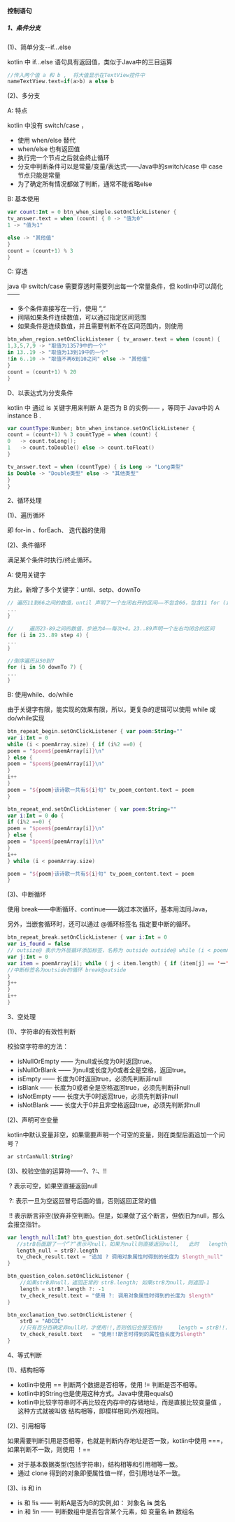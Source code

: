 #### 控制语句

##### 1、条件分支

(1)、简单分支--if...else

kotlin  中  if...else 语句具有返回值，类似于Java中的三目运算

``` kotlin
//传入两个值 a 和 b ,  将大值显示在TextView控件中
nameTextView.text=if(a>b) a else b
```



(2)、多分支

A: 特点

kotlin 中没有 switch/case ，

- 使用 when/else 替代
- when/else 也有返回值
- 执行完一个节点之后就会终止循环
- 分支中判断条件可以是常量/变量/表达式——Java中的switch/case 中 case 节点只能是常量
- 为了确定所有情况都做了判断，通常不能省略else

 

B: 基本使用

```kotlin
var count:Int = 0 btn_when_simple.setOnClickListener {
tv_answer.text = when (count) { 0 -> "值为0"
1 -> "值为1"

else -> "其他值"
}
count = (count+1) % 3
}
```



C: 穿透

java 中 switch/case 需要穿透时需要列出每一个常量条件，但 kotlin中可以简化——                             

- 多个条件直接写在一行，使用 ”,“ 
- 间隔如果条件连续数值，可以通过指定区间范围
- 如果条件是连续数值，并且需要判断不在区间范围内，则使用

```kotlin
btn_when_region.setOnClickListener { tv_answer.text = when (count) {
1,3,5,7,9 -> "取值为13579中的一个"
in 13..19 -> "取值为13到19中的一个"
!in 6..10 -> "取值不再6到10之间" else -> "其他值"
}
count = (count+1) % 20
}

```



D、以表达式为分支条件     

kotlin 中 通过 is 关键字用来判断 A 是否为  B 的实例—— ，等同于 Java中的   A instance B              .

``` kotlin
var countType:Number; btn_when_instance.setOnClickListener {
count = (count+1) % 3 countType = when (count) {
0	-> count.toLong();
1	-> count.toDouble() else -> count.toFloat()
}

tv_answer.text = when (countType) { is Long -> "Long类型"
is Double -> "Double类型" else -> "其他类型"
}
}
```



2、循环处理

(1)、遍历循环

即 for-in 、forEach、 迭代器的使用

(2)、条件循环

满足某个条件时执行/终止循环。

A: 使用关键字

为此，新增了多个关键字：until、setp、downTo

```kotlin
// 遍历11到66之间的数值，until 声明了一个左闭右开的区间——不包含66，包含11 for (i in 11 until 66) {
...
}

//     遍历23-89之间的数值，步进为4——每次+4。23..89声明一个左右均闭合的区间
for (i in 23..89 step 4) {
...
}

//倒序遍历从50到7
for (i in 50 downTo 7) {
...
}
```



B: 使用while、do/while

由于关键字有限，能实现的效果有限，所以，更复杂的逻辑可以使用 while 或 do/while实现

``` kotlin
btn_repeat_begin.setOnClickListener { var poem:String=""
var i:Int = 0
while (i < poemArray.size) { if (i%2 ==0) {
poem = "$poem${poemArray[i]}\n"
} else {
poem = "$poem${poemArray[i]}\n"
}
i++
}
poem = "${poem}该诗歌一共有${i}句" tv_poem_content.text = poem
}
```

```kotlin
btn_repeat_end.setOnClickListener { var poem:String=""
var i:Int = 0 do {
if (i%2 ==0) {
poem = "$poem${poemArray[i]}\n"
} else {
poem = "$poem${poemArray[i]}\n"
}
i++
} while (i < poemArray.size)

poem = "${poem}该诗歌一共有${i}句" tv_poem_content.text = poem
}
```



(3)、中断循环

使用  break——中断循环、continue——跳过本次循环，基本用法同Java，  

另外，当嵌套循环时，还可以通过 @循环标签名  指定要中断的循环。

```kotlin
btn_repeat_break.setOnClickListener { var i:Int = 0
var is_found = false
// outsize@ 表示为外层循环添加标签，名称为 outside outside@ while (i < poemArray.size) {
var j:Int = 0
var item = poemArray[i]; while ( j < item.length) { if (item[j] == '一') { is_found = true
//中断标签名为outside的循环 break@outside
}
j++
}
i++
}
```



3、空处理

(1)、字符串的有效性判断

校验空字符串的方法：

- isNullOrEmpty —— 为null或长度为0时返回true。
- isNullOrBlank —— 为null或长度为0或者全是空格，返回true。
-  isEmpty  —— 长度为0时返回true，必须先判断非null
- isBlank —— 长度为0或者全是空格返回true，必须先判断非null 
- isNotEmpty —— 长度大于0时返回true，必须先判断非null 
- isNotBlank  ——  长度大于0并且非空格返回true，必须先判断非null

(2)、声明可空变量

kotlin中默认变量非空，如果需要声明一个可空的变量，则在类型后面追加一个问号？

``` kotlin
ar strCanNull:String?
```



(3)、校验空值的运算符——?、?:、!!

​     ?  表示可空，如果空直接返回null

​     ?:   表示一旦为空返回冒号后面的值，否则返回正常的值

​     !!    表示断言非空(放弃非空判断)。但是，如果做了这个断言，但依旧为null，那么会报空指针。

 ``` kotlin
var length_null:Int? btn_question_dot.setOnClickListener {
	//strB后面跟了一个”?“表示可null，如果为null则直接返回null,   此时   length_null的值为null
	length_null = strB?.length
	tv_check_result.text = "追加 ? 调用对象属性时得到的长度为 $length_null"
}
 ```

```kotlin
btn_question_colon.setOnClickListener {
	//如果strB非null，返回正常的 strB.length; 如果strB为null，则返回-1 
    length = strB?.length ?: -1
	tv_check_result.text = "使用 ?: 调用对象属性时得到的长度为 $length"
}
```

```kotlin
btn_exclamation_two.setOnClickListener {
    strB = "ABCDE"
	//只有百分百确定非null时，才使用!!,否则依旧会报空指针 	length = strB!!.length
	tv_check_result.text   = "使用!!断言时得到的属性值长度为$length"
}
```



4、等式判断

(1)、结构相等

- kotlin中使用 == 判断两个数据是否相等，使用 != 判断是否不相等。
- kotlin中的String也是使用这种方式。Java中使用equals()
- kotlin中比较字符串时不再比较在内存中的存储地址，而是直接比较变量值     ，这种方式就被叫做    结构相等，即模样相同/外观相同。

(2)、引用相等

如果需要判断引用是否相等，也就是判断内存地址是否一致，kotlin中使用   ===，如果判断不一致，则使用   ！==

- 对于基本数据类型(包括字符串)，结构相等和引用相等一致。
- 通过 clone 得到的对象即便属性值一样，但引用地址不一致。

(3)、is 和 in

- is 和 !is —— 判断A是否为B的实例,如：  对象名 **is**  类名
-  in 和 !in —— 判断数组中是否包含某个元素，如   变量名 **in**   数组名